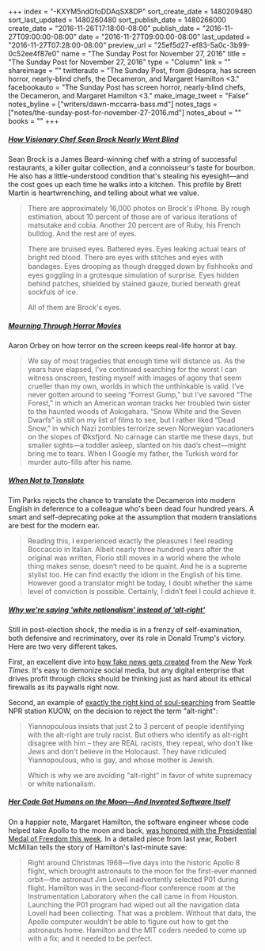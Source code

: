 +++
index = "-KXYM5ndOfoDDAqSX8DP"
sort_create_date = 1480209480
sort_last_updated = 1480260480
sort_publish_date = 1480266000
create_date = "2016-11-26T17:18:00-08:00"
publish_date = "2016-11-27T09:00:00-08:00"
date = "2016-11-27T09:00:00-08:00"
last_updated = "2016-11-27T07:28:00-08:00"
preview_url = "25ef5d27-ef83-5a0c-3b99-0c52ee4f87e0"
name = "The Sunday Post for November 27, 2016"
title = "The Sunday Post for November 27, 2016"
type = "Column"
link = ""
shareimage = ""
twitterauto = "The Sunday Post, from @despra, has screen horror, nearly-blind chefs, the Decameron, and Margaret Hamilton <3."
facebookauto = "The Sunday Post has screen horror, nearly-blind chefs, the Decameron, and Margaret Hamilton <3."
make_image_tweet = "False"
notes_byline = ["writers/dawn-mccarra-bass.md"]
notes_tags = ["notes/the-sunday-post-for-november-27-2016.md"]
notes_about = ""
books = ""
+++
<h5><a href="http://www.gq.com/story/sean-brock-husk-breaking-himself-moty" title="How Visionary Chef Sean Brock Nearly Went Blind - GQ">How Visionary Chef Sean Brock Nearly Went Blind</a></h5>

Sean Brock is a James Beard-winning chef with a string of successful restaurants, a killer guitar collection, and a connoisseur's taste for bourbon. He also has a little-understood condition that's stealing his eyesight&mdash;and the cost goes up each time he walks into a kitchen. This profile by Brett Martin is heartwrenching, and telling about what we value.

<blockquote>
<p>There are approximately 16,000 photos on Brock's iPhone. By rough estimation, about 10 percent of those are of various iterations of matsutake and cobia. Another 20 percent are of Ruby, his French bulldog. And the rest are of eyes.</p>

<p>There are bruised eyes. Battered eyes. Eyes leaking actual tears of bright red blood. There are eyes with stitches and eyes with bandages. Eyes drooping as though dragged down by ﬁshhooks and eyes goggling in a grotesque simulation of surprise. Eyes hidden behind patches, shielded by stained gauze, buried beneath great sockfuls of ice.

<p>All of them are Brock's eyes.</p>

</blockquote>


<h5><a href="http://www.newyorker.com/books/page-turner/mourning-through-horror-movies" title="Mourning Through Horror Movies - The New Yorker">Mourning Through Horror Movies</a></h5>

Aaron Orbey on how terror on the screen keeps real-life horror at bay.

<blockquote>
We say of most tragedies that enough time will distance us. As the years have elapsed, I’ve continued searching for the worst I can witness onscreen, testing myself with images of agony that seem crueller than my own, worlds in which the unthinkable is valid. I’ve never gotten around to seeing “Forrest Gump,” but I’ve savored “The Forest,” in which an American woman tracks her troubled twin sister to the haunted woods of Aokigahara. “Snow White and the Seven Dwarfs” is still on my list of films to see, but I rather liked “Dead Snow,” in which Nazi zombies terrorize seven Norwegian vacationers on the slopes of Øksfjord. No carnage can startle me these days, but smaller sights—a toddler asleep, slanted on his dad’s chest—might bring me to tears. When I Google my father, the Turkish word for murder auto-fills after his name.
</blockquote>

<h5><a href="http://www.nybooks.com/daily/2016/11/07/decameron-when-not-to-translate/" title="When Not to Translate - New York Review of Books">When Not to Translate</a></h5>

Tim Parks rejects the chance to translate the Decameron into modern English in deference to a colleague who's been dead four hundred years. A smart and self-deprecating poke at the assumption that modern translations are best for the modern ear.

<blockquote>
<p>Reading this, I experienced exactly the pleasures I feel reading Boccaccio in Italian. Albeit nearly three hundred years after the original was written, Florio still moves in a world where the whole thing makes sense, doesn’t need to be quaint. And he is a supreme stylist too. He can find exactly the idiom in the English of his time. However good a translator might be today, I doubt whether the same level of conviction is possible. Certainly, I didn’t feel I could achieve it.</p>
</blockquote>

<h5><a href="http://kuow.org/post/why-were-saying-white-nationalism-instead-alt-right" title="Why we're saying 'white nationalism' instead of 'alt-right' - kuow.org">Why we're saying 'white nationalism' instead of 'alt-right'</a></h5>

Still in post-election shock, the media is in a frenzy of self-examination, both defensive and recriminatory, over its role in Donald Trump's victory. Here are two very different takes.

First, an excellent dive into <a href="http://mobile.nytimes.com/2016/11/25/world/europe/fake-news-donald-trump-hillary-clinton-georgia.html" title="Inside a Fake News Sausage Factory - The New York Times">how fake news gets created</a> from the _New York Times_. It's easy to demonize social media, but any digital enterprise that drives profit through clicks should be thinking just as hard about its ethical firewalls as its paywalls right now.

Second, an example of <a href="http://kuow.org/post/why-were-saying-white-nationalism-instead-alt-right" title="Why we're saying 'white nationalism' instead of 'alt-right' - kuow.org">exactly the right kind of soul-searching</a> from Seattle NPR station KUOW, on the decision to reject the term "alt-right":

<blockquote>
<p>Yiannopoulous insists that just 2 to 3 percent of people identifying with the alt-right are truly racist. But others who identify as alt-right disagree with him – they are REAL racists, they repeat, who don’t like Jews and don’t believe in the Holocaust. They have ridiculed Yiannopoulous, who is gay, and whose mother is Jewish.</p>

<p>Which is why we are avoiding "alt-right" in favor of white supremacy or white nationalism.</p>
</blockquote>

<h5><a href="https://www.wired.com/2015/10/margaret-hamilton-nasa-apollo/" title="Her Code Got Humans on the Moon—And Invented Software Itself - Wired">Her Code Got Humans on the Moon—And Invented Software Itself</a></h5>

On a happier note, Margaret Hamilton, the software engineer whose code helped take Apollo to the moon and back, <a href="http://www.cbsnews.com/news/white-house-medal-of-freedom-margaret-hamilton-grace-hopper/" title="White House honors two of tech's female pioneers">was honored with the Presidential Medal of Freedom this week</a>. In a detailed piece from last year, Robert McMillan tells the story of Hamilton's last-minute save:

<blockquote>
<p>Right around Christmas 1968—five days into the historic Apollo 8 flight, which brought astronauts to the moon for the first-ever manned orbit—the astronaut Jim Lovell inadvertently selected P01 during flight. Hamilton was in the second-floor conference room at the Instrumentation Laboratory when the call came in from Houston. Launching the P01 program had wiped out all the navigation data Lovell had been collecting. That was a problem. Without that data, the Apollo computer wouldn’t be able to figure out how to get the astronauts home. Hamilton and the MIT coders needed to come up with a fix; and it needed to be perfect. </p>
</blockquote>
